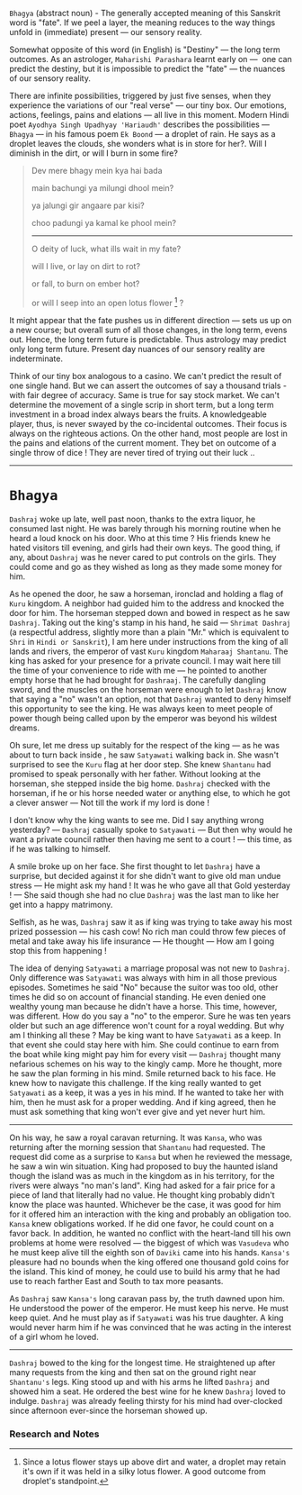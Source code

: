 `Bhagya` (abstract noun)  - The generally accepted meaning of this Sanskrit word is "fate". If we peel a layer, the meaning reduces to the way things unfold in (immediate) present — our sensory reality. 

Somewhat opposite of this word (in English) is "Destiny" — the long term outcomes. As an astrologer, `Maharishi Parashara` learnt early on —  one can predict the destiny, but it is impossible to predict the  "fate" — the nuances of our sensory reality. 

There are infinite possibilities, triggered by just five senses, when they experience the variations of our "real verse" — our tiny box. Our emotions, actions, feelings, pains and elations — all live in this moment. Modern Hindi poet `Ayodhya Singh Upadhyay 'Hariaudh'` describes the possibilities — `Bhagya` — in his famous poem `Ek Boond` — a droplet of rain. He says as a droplet leaves the clouds, she wonders what is in store for her?. Will I diminish in the dirt, or will I burn in some fire?


> Dev mere bhagy mein kya hai bada
>
> main bachungi ya milungi dhool mein?
>
> ya jalungi gir angaare par kisi?
>
> choo padungi ya kamal ke phool mein?
>
>---
> O deity of luck, what ills wait in my fate?
>
> will I live, or lay on dirt to rot?
>
> or fall, to burn on ember hot?
>
> or will I seep into an open lotus flower [^pearl] ?

It might appear that the fate pushes us in different direction — sets us up on a new course;  but overall sum of all those changes, in the long term, evens out. Hence, the long term future is predictable. Thus astrology may predict only long term future. Present day nuances of our sensory reality are indeterminate. 

Think of our tiny box analogous to a  casino. We can't predict the result of one single hand. But we can assert the outcomes of say a thousand trials - with fair degree of accuracy. Same is true for say stock market. We can't determine the movement of a single scrip in short term, but a long term investment in a broad index always bears the fruits.  A knowledgeable player, thus, is never swayed by the co-incidental outcomes. Their focus is always on the righteous actions. On the other hand, most people are lost in the pains and elations of the current moment. They bet on outcome of a single throw of dice ! They are never tired of trying out their luck ..

---

# `Bhagya`

`Dashraj` woke up late, well past noon, thanks to the extra liquor, he consumed last night. He was barely through his morning routine when he heard a loud knock on his door. Who at this time ? His friends knew he hated visitors till evening, and girls had their own keys. The good thing, if any, about `Dashraj` was he never cared to put controls on the girls. They could come and go as they wished as long as they made some money for him. 

As he opened the door, he saw a horseman, ironclad and holding a flag of `Kuru` kingdom. A neighbor had guided him to the address and knocked the door for him. The horseman stepped down and bowed in respect as he saw `Dashraj`. Taking out the king's stamp in his hand, he said — `Shrimat Dashraj` (a respectful address, slightly more than a plain  "Mr." which is equivalent to `Shri` in `Hindi or Sanskrit`), I am here under instructions from the king of all lands and rivers, the emperor of vast `Kuru` kingdom `Maharaaj Shantanu`. The king has asked for your presence for a private council. I may wait here till the time of your convenience to ride with me — he pointed to another empty horse that he had brought for `Dashraaj`. The carefully dangling sword, and the muscles on the horseman were enough to let `Dashraj` know that saying a "no" wasn't an option, not that `Dashraj` wanted to deny himself this opportunity to see the king. He was always keen to meet people of power though being called upon by the emperor was beyond his wildest dreams.

Oh sure, let me dress up suitably for the respect of the king — as he was about to turn back inside , he saw `Satyawati` walking back in. She wasn't surprised to see the `Kuru` flag at her door step. She knew `Shantanu` had promised to speak personally with her father. Without looking at the horseman, she stepped inside the big home. `Dashraj` checked with the horseman, if he or his horse needed water or anything else, to which he got a clever answer — Not till the work if my lord is done !

I don't know why the king wants to see me. Did I say anything wrong yesterday?  — `Dashraj` casually spoke to `Satyawati` — But then why would he want a private council rather then having me sent to a court ! — this time, as if he was talking to himself.

A smile broke up on her face. She first thought to let `Dashraj` have a surprise, but decided against it for she didn't want to give old man undue stress — He might ask my hand ! It was he who gave all that Gold yesterday !  — She said though she had no clue `Dashraj` was the last man to like her get into a happy matrimony. 

Selfish, as he was, `Dashraj` saw it as if king was trying to take away his most prized possession — his cash cow! No rich man could throw few pieces of metal and take away his life insurance — He thought — How am I going stop this from happening !

The idea of denying `Satyawati` a marriage proposal was not new to `Dashraj`. Only difference was `Satyawati` was always with him in all those previous episodes. Sometimes he said "No" because the suitor was too old, other times he did so on account of financial standing. He even denied one wealthy young man because he didn't have a horse. This time, however, was different. How do you say a "no" to the emperor. Sure he was ten years older but such an age difference won't count for a royal wedding. But why am I thinking all these ? May be king want to have `Satyawati` as a keep. In that event she could stay here with him. She could continue to earn from the boat while king might pay him for every visit — `Dashraj` thought many nefarious schemes on his way to the kingly camp. More he thought, more he saw the plan forming in his mind. Smile returned back to his face. He knew how to navigate this challenge. If the king really wanted to get `Satyawati` as a keep, it was a yes in his mind. If he wanted to take her with him, then he must ask for a proper wedding. And if king agreed, then he must ask something that king won't ever give and yet never hurt him.

---

On his way, he saw a royal caravan returning. It was `Kansa`, who was returning after the morning session that `Shantanu` had requested. The request did come as a surprise to `Kansa`  but when he reviewed the message, he saw a win win situation. King had proposed to buy the haunted island though the island was as much in the kingdom as in his territory, for the rivers were always  "no man's land". King had asked for a fair price for a piece of land that literally had no value. He thought king probably didn't know the place was haunted. Whichever be the case, it was good for him for it offered him an interaction with the king and probably an obligation too. `Kansa` knew obligations worked. If he did one favor, he could count on a favor back. In addition, he wanted no conflict with the heart-land till his own problems at home were resolved — the biggest of which was `Vasudeva` who he must keep alive till the eighth son of `Daviki` came into his hands. `Kansa's` pleasure had no bounds when the king offered one thousand gold coins for the island. This kind of money, he could use to build his army that he had use to reach farther East and South to tax more peasants. 

As `Dashraj` saw `Kansa's` long caravan pass by, the truth dawned upon him. He understood the power of the emperor. He must keep his nerve. He must keep quiet. And he must play as if `Satyawati` was his true daughter. A king would never harm him if he was convinced that he was acting in the interest of a girl whom he loved.

---

`Dashraj` bowed to the king for the longest time. He straightened up after many requests from the king and then sat on the ground right near `Shantanu's` legs. King stood up and with his arms he lifted `Dashraj` and showed him a seat. He ordered the best wine for he knew `Dashraj` loved to indulge. `Dashraj` was already feeling thirsty for his mind had over-clocked since afternoon ever-since the horseman showed up. 


### Research and Notes
[^pearl]: Since a lotus flower stays up above dirt and water, a droplet may retain it's own if it was held in a silky lotus flower. A good outcome from droplet's standpoint.
